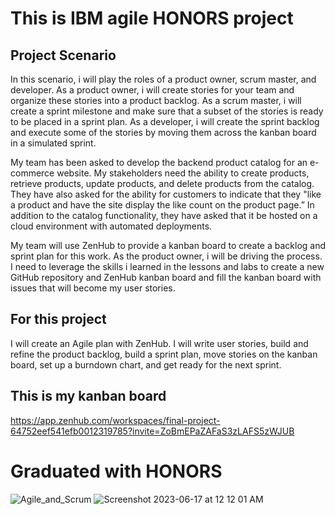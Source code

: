 # This is IBM agile HONORS project 

## Project Scenario
In this scenario, i will play the roles of a product owner, scrum master, and developer. As a product owner, i will create stories for your team and organize these stories into a product backlog. As a scrum master, i will create a sprint milestone and make sure that a subset of the stories is ready to be placed in a sprint plan. As a developer, i will create the sprint backlog and execute some of the stories by moving them across the kanban board in a simulated sprint. 

My team has been asked to develop the backend product catalog for an e-commerce website. My stakeholders need the ability to create products, retrieve products, update products, and delete products from the catalog. They have also asked for the ability for customers to indicate that they "like a product and have the site display the like count on the product page.” In addition to the catalog functionality, they have asked that it be hosted on a cloud environment with automated deployments. 

My team will use ZenHub to provide a kanban board to create a backlog and sprint plan for this work. As the product owner, i will be driving the process. I need to leverage the skills i learned in the lessons and labs to create a new GitHub repository and ZenHub kanban board and fill the kanban board with issues that will become my user stories. 

## For this project
I will create an Agile plan with ZenHub. I will write user stories, build and refine the product backlog, build a sprint plan, move stories on the kanban board, set up a burndown chart, and get ready for the next sprint. 

## This is my kanban board
https://app.zenhub.com/workspaces/final-project-64752eef541efb0012319785?invite=ZoBmEPaZAFaS3zLAFS5zWJUB

# Graduated with HONORS 
![Agile_and_Scrum](https://github.com/hellojeremyonly/agile-final-project/assets/128933625/6bc77de2-fba2-4d66-a400-58584f147623)
![Screenshot 2023-06-17 at 12 12 01 AM](https://github.com/hellojeremyonly/agile-final-project/assets/128933625/69e707ee-53d0-4588-b6e7-9e8f6c5edc2c)
